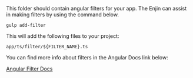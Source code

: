 This folder should contain angular filters for your app.  The Enjin can assist in making filters by using the command below.

```gulp add-filter```

This will add the following files to your project:
```
app/ts/filter/${FILTER_NAME}.ts
``` 

You can find more info about filters in the Angular Docs link below:

<a href="https://docs.angularjs.org/guide/filter" target="_blank">Angular Filter Docs</a>